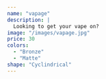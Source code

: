 ```yaml
---
name: "vapage"
description: |
  Looking to get your vape on?
image: "/images/vapage.jpg"
price: 30
colors:
  - "Bronze"
  - "Matte"
shape: "Cyclindrical"
---
```

